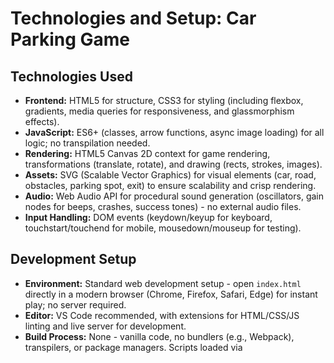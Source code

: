 # Technologies and Setup: Car Parking Game

## Technologies Used
- **Frontend:** HTML5 for structure, CSS3 for styling (including flexbox, gradients, media queries for responsiveness, and glassmorphism effects).
- **JavaScript:** ES6+ (classes, arrow functions, async image loading) for all logic; no transpilation needed.
- **Rendering:** HTML5 Canvas 2D context for game rendering, transformations (translate, rotate), and drawing (rects, strokes, images).
- **Assets:** SVG (Scalable Vector Graphics) for visual elements (car, road, obstacles, parking spot, exit) to ensure scalability and crisp rendering.
- **Audio:** Web Audio API for procedural sound generation (oscillators, gain nodes for beeps, crashes, success tones) - no external audio files.
- **Input Handling:** DOM events (keydown/keyup for keyboard, touchstart/touchend for mobile, mousedown/mouseup for testing).

## Development Setup
- **Environment:** Standard web development setup - open `index.html` directly in a modern browser (Chrome, Firefox, Safari, Edge) for instant play; no server required.
- **Editor:** VS Code recommended, with extensions for HTML/CSS/JS linting and live server for development.
- **Build Process:** None - vanilla code, no bundlers (e.g., Webpack), transpilers, or package managers. Scripts loaded via <script> tags in specific order to resolve dependencies.
- **Testing:** Manual testing across devices (desktop/mobile) and browsers; use browser dev tools for console logging, performance profiling, and canvas debugging.
- **Deployment:** Static hosting (e.g., GitHub Pages, Netlify) - upload all files (index.html, css/, js/, assets/) to a web server or CDN.

## Technical Constraints
- **Client-Side Only:** No backend or server-side logic; everything runs in the browser, limiting features like multiplayer or persistent storage (localStorage could be added).
- **Browser Compatibility:** Relies on modern APIs (Canvas, Web Audio, touch events); may need polyfills for older browsers (e.g., IE11 not supported).
- **Performance:** Designed for 60fps on mid-range devices; canvas size fixed at 800x600 but responsive via CSS; collision checks optimized to boundaries only.
- **File Size:** Lightweight - no large assets or libraries; SVGs keep visuals scalable without raster images.
- **Mobile Limitations:** Touch controls simulated via buttons; no gesture support (e.g., swipe for steering) to keep it simple.

## Dependencies
- **External:** None - fully self-contained, no npm packages, CDNs, or third-party libraries to ensure easy setup and portability.
- **Internal:** JS modules loaded sequentially (game.js depends on physics.js, etc.); no import/export as it's vanilla script tags.
- **Browser APIs:** Relies on standard web APIs (DOM, Canvas, AudioContext, requestAnimationFrame, navigator.userAgent for device detection).

## Tool Usage Patterns
- **Game Loop:** `requestAnimationFrame` for smooth animation, with delta-time calculations for frame-rate independence.
- **Event Handling:** Direct DOM event listeners for inputs and UI (e.g., level select change, restart button click); preventDefault on touch/keyboard to avoid scrolling/zoom.
- **Image Loading:** Asynchronous `new Image()` with `src` assignment; check `complete` before drawing, fallback to canvas primitives.
- **Physics Updates:** Fixed timestep fallback (1/60s) if deltaTime invalid; exponential decay for friction. SAT (Separating Axis Theorem) implementation for collision detection: project() for shape projections, getAxes() for obstacle axes, axesOverlap() for overlap checks, checkSATCollision() for full detection using car corners from Car.getCorners(). Collision response sets velocity=0 without MTV-based pushAway.
- **State Management:** String-based FSM in `ParkingGame` for transitions; timeouts for delays (e.g., parked to exiting).
- **Debugging:** Console.log for success events; no formal logging framework.
- **Extension Points:** Add new levels by extending `Level` class switch cases; new features via composition in `ParkingGame` (e.g., add Timer class).
- **Script Loading Dependency Order:** Scripts loaded in specific order via <script> tags in index.html: game.js first (core orchestrator), then physics.js (depends on game), controls.js, levels.js to ensure dependencies resolve without timing issues.

This setup ensures the game is quick to develop, test, and deploy while maintaining high performance and broad compatibility.